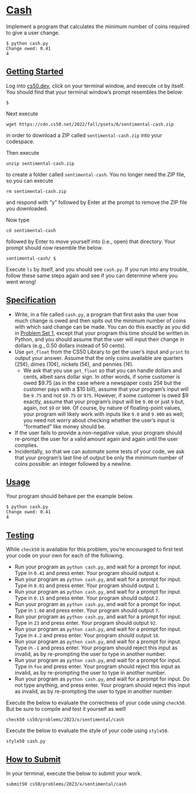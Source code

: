 # [Cash](#cash)

Implement a program that calculates the minimum number of coins required
to give a user change.

``` highlight
$ python cash.py
Change owed: 0.41
4
```

## [Getting Started](#getting-started)

Log into [cs50.dev](https://cs50.dev/), click on your terminal window,
and execute `cd` by itself. You should find that your terminal window’s
prompt resembles the below:

``` highlight
$
```

Next execute

``` highlight
wget https://cdn.cs50.net/2022/fall/psets/6/sentimental-cash.zip
```

in order to download a ZIP called `sentimental-cash.zip` into your
codespace.

Then execute

``` highlight
unzip sentimental-cash.zip
```

to create a folder called `sentimental-cash`. You no longer need the ZIP
file, so you can execute

``` highlight
rm sentimental-cash.zip
```

and respond with “y” followed by Enter at the prompt to remove the ZIP
file you downloaded.

Now type

``` highlight
cd sentimental-cash
```

followed by Enter to move yourself into (i.e., open) that directory.
Your prompt should now resemble the below.

``` highlight
sentimental-cash/ $
```

Execute `ls` by itself, and you should see `cash.py`. If you run into
any trouble, follow these same steps again and see if you can determine
where you went wrong!

## [Specification](#specification)

- Write, in a file called `cash.py`, a program that first asks the user
  how much change is owed and then spits out the minimum number of coins
  with which said change can be made. You can do this exactly as you did
  in [Problem Set 1](../../1/), except that your program this time
  should be written in Python, and you should assume that the user will
  input their change in dollars (e.g., 0.50 dollars instead of 50
  cents).
- Use `get_float` from the CS50 Library to get the user’s input and
  `print` to output your answer. Assume that the only coins available
  are quarters (25¢), dimes (10¢), nickels (5¢), and pennies (1¢).
  - We ask that you use `get_float` so that you can handle dollars and
    cents, albeit sans dollar sign. In other words, if some customer is
    owed \$9.75 (as in the case where a newspaper costs 25¢ but the
    customer pays with a \$10 bill), assume that your program’s input
    will be `9.75` and not `$9.75` or `975`. However, if some customer
    is owed \$9 exactly, assume that your program’s input will be `9.00`
    or just `9` but, again, not `$9` or `900`. Of course, by nature of
    floating-point values, your program will likely work with inputs
    like `9.0` and `9.000` as well; you need not worry about checking
    whether the user’s input is “formatted” like money should be.
- If the user fails to provide a non-negative value, your program should
  re-prompt the user for a valid amount again and again until the user
  complies.
- Incidentally, so that we can automate some tests of your code, we ask
  that your program’s last line of output be only the minimum number of
  coins possible: an integer followed by a newline.

## [Usage](#usage)

Your program should behave per the example below.

``` highlight
$ python cash.py
Change owed: 0.41
4
```

## [Testing](#testing)

While `check50` is available for this problem, you’re encouraged to
first test your code on your own for each of the following.

- Run your program as `python cash.py`, and wait for a prompt for input.
  Type in `0.41` and press enter. Your program should output `4`.
- Run your program as `python cash.py`, and wait for a prompt for input.
  Type in `0.01` and press enter. Your program should output `1`.
- Run your program as `python cash.py`, and wait for a prompt for input.
  Type in `0.15` and press enter. Your program should output `2`.
- Run your program as `python cash.py`, and wait for a prompt for input.
  Type in `1.60` and press enter. Your program should output `7`.
- Run your program as `python cash.py`, and wait for a prompt for input.
  Type in `23` and press enter. Your program should output `92`.
- Run your program as `python cash.py`, and wait for a prompt for input.
  Type in `4.2` and press enter. Your program should output `18`.
- Run your program as `python cash.py`, and wait for a prompt for input.
  Type in `-1` and press enter. Your program should reject this input as
  invalid, as by re-prompting the user to type in another number.
- Run your program as `python cash.py`, and wait for a prompt for input.
  Type in `foo` and press enter. Your program should reject this input
  as invalid, as by re-prompting the user to type in another number.
- Run your program as `python cash.py`, and wait for a prompt for input.
  Do not type anything, and press enter. Your program should reject this
  input as invalid, as by re-prompting the user to type in another
  number.

Execute the below to evaluate the correctness of your code using
`check50`. But be sure to compile and test it yourself as well!

``` highlight
check50 cs50/problems/2023/x/sentimental/cash
```

Execute the below to evaluate the style of your code using `style50`.

``` highlight
style50 cash.py
```

## [How to Submit](#how-to-submit)

In your terminal, execute the below to submit your work.

``` highlight
submit50 cs50/problems/2023/x/sentimental/cash
```
